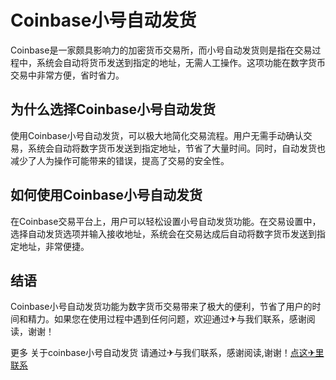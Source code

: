 # Coinbase小号自动发货

Coinbase是一家颇具影响力的加密货币交易所，而小号自动发货则是指在交易过程中，系统会自动将货币发送到指定的地址，无需人工操作。这项功能在数字货币交易中非常方便，省时省力。

## 为什么选择Coinbase小号自动发货

使用Coinbase小号自动发货，可以极大地简化交易流程。用户无需手动确认交易，系统会自动将数字货币发送到指定地址，节省了大量时间。同时，自动发货也减少了人为操作可能带来的错误，提高了交易的安全性。

## 如何使用Coinbase小号自动发货

在Coinbase交易平台上，用户可以轻松设置小号自动发货功能。在交易设置中，选择自动发货选项并输入接收地址，系统会在交易达成后自动将数字货币发送到指定地址，非常便捷。

## 结语

Coinbase小号自动发货功能为数字货币交易带来了极大的便利，节省了用户的时间和精力。如果您在使用过程中遇到任何问题，欢迎通过✈与我们联系，感谢阅读，谢谢！

更多 关于coinbase小号自动发货 请通过✈与我们联系，感谢阅读,谢谢！[点这✈里联系](https://c.k02.cc)